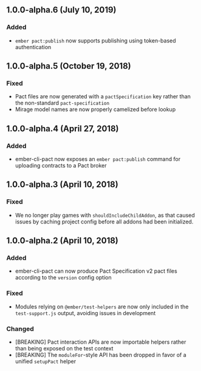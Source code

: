 ## 1.0.0-alpha.6 (July 10, 2019)
### Added
- `ember pact:publish` now supports publishing using token-based authentication

## 1.0.0-alpha.5 (October 19, 2018)
### Fixed
- Pact files are now generated with a `pactSpecification` key rather than the non-standard `pact-specification`
- Mirage model names are now properly camelized before lookup

## 1.0.0-alpha.4 (April 27, 2018)
### Added
- ember-cli-pact now exposes an `ember pact:publish` command for uploading contracts to a Pact broker

## 1.0.0-alpha.3 (April 10, 2018)
### Fixed
- We no longer play games with `shouldIncludeChildAddon`, as that caused issues by caching project config before all addons had been initialized.

## 1.0.0-alpha.2 (April 10, 2018)
### Added
- ember-cli-pact can now produce Pact Specification v2 pact files according to the `version` config option

### Fixed
- Modules relying on `@ember/test-helpers` are now only included in the `test-support.js` output, avoiding issues in development

### Changed
- [BREAKING] Pact interaction APIs are now importable helpers rather than being exposed on the test context
- [BREAKING] The `moduleFor`-style API has been dropped in favor of a unified `setupPact` helper
